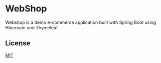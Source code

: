 # WebShop

Webshop is a demo e-commerce application built with Spring Boot using Hibernate and Thymeleaf.

## License
[MIT](https://choosealicense.com/licenses/mit/)